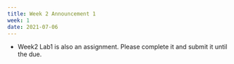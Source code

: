```yaml
---
title: Week 2 Announcement 1
week: 1
date: 2021-07-06
---
```


* Week2 Lab1 is also an assignment. Please complete it and submit it until the due.
